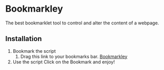 # Bookmarkley
The best bookmarklet tool to control and alter the content of a webpage.

## Installation

1. Bookmark the script
    1. Drag this link to your bookmarks bar. <a href="javascript:(function () { var script = document.createElement('script'); script.src = 'https://void.cubestudios.ml/gamecontent/sitehack/hack.js'; document.body.appendChild(script); }())">Bookmarkley</a>
2. Use the script
Click on the Bookmark and enjoy!


